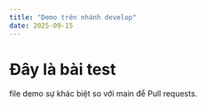 ```yaml
---
title: "Demo trên nhánh develop"
date: 2025-09-15
---
```


# Đây là bài test
 file demo sự khác biệt so với main để Pull requests.
